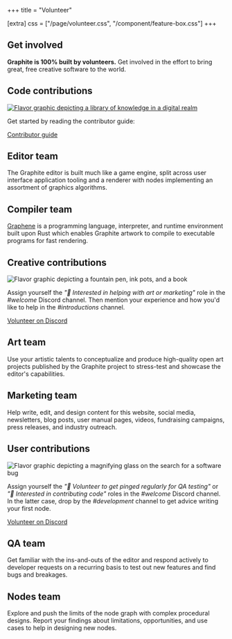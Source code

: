 +++
title = "Volunteer"

[extra]
css = ["/page/volunteer.css", "/component/feature-box.css"]
+++

<section>
<div class="block">

# Get involved

**Graphite is 100% built by volunteers.** Get involved in the effort to bring great, free creative software to the world.

</div>
</section>

<section>

## Code contributions

<div class="feature-box-narrow">

<a href="/volunteer/guide">
	<img src="https://static.graphite.rs/content/volunteer/code-contributions.avif" class="feature-box-full-image" style="aspect-ratio: 3/1 auto; background: var(--color-seaside)" onerror="this.onerror = null; this.src = this.src.replace('.avif', '.jpg')" alt="Flavor graphic depicting a library of knowledge in a digital realm" />
</a>

Get started by reading the contributor guide:

<a href="/volunteer/guide" class="button arrow">Contributor guide</a>

</div>

<div class="diptych code-contributions">

<div class="block feature-box-narrow">

<h1 class="feature-box-header">Editor team</h1>

The Graphite editor is built much like a game engine, split across user interface application tooling and a renderer with nodes implementing an assortment of graphics algorithms.

</div>
<div class="block feature-box-narrow">

<h1 class="feature-box-header">Compiler team</h1>

[Graphene](/volunteer/guide/graphene) is a programming language, interpreter, and runtime environment built upon Rust which enables Graphite artwork to compile to executable programs for fast rendering.

</div>

</div>

</section>

<section>

## Creative contributions

<div class="feature-box-narrow">

<img src="https://static.graphite.rs/content/volunteer/creative-contributions.avif" class="feature-box-full-image" style="aspect-ratio: 3/1 auto; background: var(--color-lemon)" onerror="this.onerror = null; this.src = this.src.replace('.avif', '.jpg')" alt="Flavor graphic depicting a fountain pen, ink pots, and a book" />
</a>

Assign yourself the *"🙌 Interested in helping with art or marketing"* role in the *#welcome* Discord channel. Then mention your experience and how you'd like to help in the *#introductions* channel.

<a href="https://discord.graphite.rs" class="button arrow">Volunteer on Discord</a>

</div>

<div class="diptych creative-contributions">

<div class="block feature-box-narrow">

<h1 class="feature-box-header">Art team</h1>

Use your artistic talents to conceptualize and produce high-quality open art projects published by the Graphite project to stress-test and showcase the editor's capabilities.

</div>
<div class="block feature-box-narrow">

<h1 class="feature-box-header">Marketing team</h1>

Help write, edit, and design content for this website, social media, newsletters, blog posts, user manual pages, videos, fundraising campaigns, press releases, and industry outreach.

</div>

</div>

</section>

<section>

## User contributions

<div class="feature-box-narrow">

<img src="https://static.graphite.rs/content/volunteer/user-contributions.avif" class="feature-box-full-image" style="aspect-ratio: 3/1 auto; background: var(--color-lilac)" onerror="this.onerror = null; this.src = this.src.replace('.avif', '.jpg')" alt="Flavor graphic depicting a magnifying glass on the search for a software bug" />

Assign yourself the *"🐒 Volunteer to get pinged regularly for QA testing"* or *"🤖 Interested in contributing code"* roles in the *#welcome* Discord channel. In the latter case, drop by the *#development* channel to get advice writing your first node.

<a href="https://discord.graphite.rs" class="button arrow">Volunteer on Discord</a>

</div>

<div class="diptych user-contributions">

<div class="block feature-box-narrow">

<h1 class="feature-box-header">QA team</h1>

Get familiar with the ins-and-outs of the editor and respond actively to developer requests on a recurring basis to test out new features and find bugs and breakages.

</div>
<div class="block feature-box-narrow">

<h1 class="feature-box-header">Nodes team</h1>

Explore and push the limits of the node graph with complex procedural designs. Report your findings about limitations, opportunities, and use cases to help in designing new nodes.

</div>

</div>

</section>
